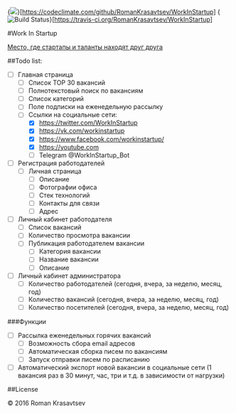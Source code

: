 {<img src="https://codeclimate.com/github/RomanKrasavtsev/WorkInStartup/badges/gpa.svg" />}[https://codeclimate.com/github/RomanKrasavtsev/WorkInStartup]
{<img src="https://travis-ci.org/RomanKrasavtsev/WorkInStartup.svg?branch=master" alt="Build Status" />}[https://travis-ci.org/RomanKrasavtsev/WorkInStartup]

#Work In Startup

[Место, где стартапы и таланты находят друг друга](http://workinstartup.ru/)

##Todo list:

- [ ] Главная страница
  - [ ] Список TOP 30 вакансий
  - [ ] Полнотекстовый поиск по вакансиям
  - [ ] Список категорий
  - [ ] Поле подписки на еженедельную рассылку
  - [ ] Ссылки на социальные сети:
    - [x] https://twitter.com/WorkInStartup
    - [x] https://vk.com/workinstartup
    - [x] https://www.facebook.com/workinstartup/
    - [x] https://youtube.com
    - [ ] Telegram @WorkInStartup_Bot
- [ ] Регистрация работодателей
  - [ ] Личная страница
    - [ ] Описание
    - [ ] Фотографии офиса
    - [ ] Стек технологий
    - [ ] Контакты для связи
    - [ ] Адрес
- [ ] Личный кабинет работодателя
  - [ ] Список вакансий
  - [ ] Количество просмотра вакансии
  - [ ] Публикация работодателем вакансии
    - [ ] Категория вакансии
    - [ ] Название вакансии
    - [ ] Описание
- [ ] Личный кабинет администратора
  - [ ] Количество работодателей (сегодня, вчера, за неделю, месяц, год)
  - [ ] Количество вакансий (сегодня, вчера, за неделю, месяц, год)
  - [ ] Количество посетителей (сегодня, вчера, за неделю, месяц, год)

###Функции

- [ ] Рассылка еженедельных горячих вакансий
  - [ ] Возможность сбора email адресов
  - [ ] Автоматическая сборка писем по вакансиям
  - [ ] Запуск отправки писем по расписанию
- [ ] Автоматический экспорт новой вакансии в социальные сети (1 вакансия раз в 30 минут, час, три и т.д. в зависимости от нагрузки)

##License

© 2016 Roman Krasavtsev
